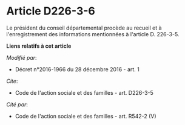 # Article D226-3-6

Le président du conseil départemental procède au recueil et à l'enregistrement des informations mentionnées à l'article D.
226-3-5.

**Liens relatifs à cet article**

_Modifié par_:

  - Décret n°2016-1966 du 28 décembre 2016 - art. 1

_Cite_:

  - Code de l'action sociale et des familles - art. D226-3-5

_Cité par_:

  - Code de l'action sociale et des familles - art. R542-2 (V)
